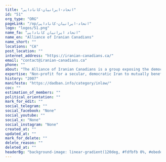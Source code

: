 ```yaml
---
title: "اتحاد-ایرانیان-کانادایی"
id: "51"
org_type: "ORG"
pageLink: "/op/اتحاد-ایرانیان-کانادایی"
logo: "logos/51.png"
name_fa: "اتحاد ایرانیان کانادایی"
name_en: "Alliance of Iranian Canadians"
name_short: ""
locations: "CA"
post_location: ""
internet_address: "https://iranian-canadians.ca/"
email: "contact@iranian-canadians.ca"
phone: ""
about: "The Alliance of Iranian Canadians is a group exposing the democratic illegitimacy and human rights violations of the Islamic State of Iran."
expertise: "Non-profit for a secular, democratic Iran to mutually benefit Canada, Iran & the global community."
history: "2007"
manifesto: "https://dadban.info/category/inlaw/"
coc: ""
estimation_of_members: ""
political_orientation: ""
mark_for_edit: ""
social_telegram: ""
social_facebook: "None"
social_youtube: ""
social_x: "None"
social_instagram: "None"
created_at: ""
updated_at: ""
mark_for_delete: ""
delete_reason: ""
deleted_at: ""
headerBg: "background-image: linear-gradient(120deg, #fdfbfb 0%, #ebedee 100%);"
---
```

